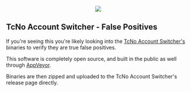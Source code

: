 
<p align="center">
  <a href="https://tcno.co/">
    <img src="/other/img/Banner.png"></a>
</p>

## TcNo Account Switcher - False Positives

If you're seeing this you're likely looking into the [TcNo Account Switcher's](https://github.com/TCNOco/TcNo-Acc-Switcher) binaries to verify they are true false positives.

This software is completely open source, and built in the public as well through [AppVeyor](https://github.com/TCNOco/TcNo-Acc-Switcher/blob/master/appveyor.yml).

Binaries are then zipped and uploaded to the TcNo Account Switcher's release page directly.